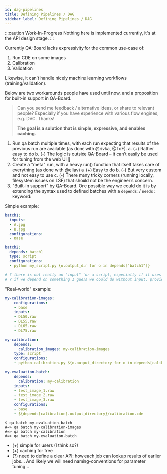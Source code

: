 ```yaml
---
id: dag-pipelines
title: Defining Pipelines / DAG
sidebar_label: Defining Pipelines / DAG
---
```


:::caution Work-In-Progress
Nothing here is implemented currently, it's at the API design stage.
:::

Currently QA-Board lacks expressivity for the common use-case of:
1. Run CDE on some images
2. Calibration
3. Validation

Likewise, it can’t handle nicely machine learning workflows (training/validation).


Below are two workarounds people have used until now, and a proposition for built-in support in QA-Board.

> Can you send me feedback / alternative ideas, or share to relevant people? Especially if you have experience with various flow engines, e.g. DVC. Thanks!
>
> **The goal is a solution that is simple, expressive, and enables caching.**

1. Run qa batch multiple times, with each run expecting that results of the previous run are available (as done with @rivka, @ToF).
  a. (+) Rather easy to do
  b. (-) The logic is outside QA-Board – it can’t easily be used for tuning from the web UI 
2. Create a "meta" run, with a heavy run() function that itself takes care of everything  (as done with @eliav)
  a. (+) Easy to do
  b. (-) But very custom and not easy to use
  c. (-) There many tricky corners (running locally, filesystem issues on LSF) that should not be the  engineer’s concern.
3. "Built-in support" by QA-Board.
One possible way we could do it is by extending the syntax used to defined batches with a `depends:`/ `needs:` keyword:

Simple example:
```yaml
batch1:
  inputs:
  - A.jpg
  - B.jpg
  configurations:
  - base

batch2:
  depends: batch1
  type: script
  configurations:
  - python my_script.py {o.output_dir for o in depends["batch1"]}

# ? there is not really an "input" for a script, especially if it uses "depends"
# ? if we depend on something I guess we could do without input, provide None...
```


"Real-world" example:

```yaml
my-calibration-images:
    configurations:
    - base
    inputs:
    - DL50.raw
    - DL55.raw
    - DL65.raw
    - DL75.raw

my-calibration:
    depends:
      calibration_images: my-calibration-images
    type: script
    configurations:
    - python calibration.py ${o.output_directory for o in depends[calibration_images]}

my-evaluation-batch:
    depends:
      calibration: my-calibration
    inputs:
    - test_image_1.raw
    - test_image_2.raw
    - test_image_3.raw
    configurations:
    - base
    - ${depends[calibration].output_directory}/calibration.cde
```

```shell
$ qa batch my-evaluation-batch
#=> qa batch my-calibration-images
#=> qa batch my-calibration
#=> qa batch my-evaluation-batch
```

- (+) simple for users (I think so?)
- (+) caching for free
- (?) need to define a clear API: how each job can lookup results of earlier jobs… And likely we will need naming-conventions for parameter tuning…
